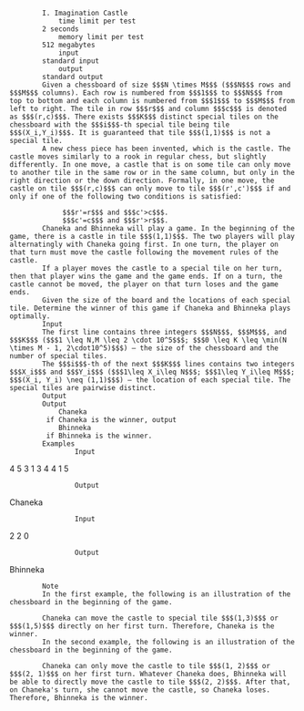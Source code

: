 			I. Imagination Castle
				time limit per test
			2 seconds
				memory limit per test
			512 megabytes
				input
			standard input
				output
			standard output
			Given a chessboard of size $$$N \times M$$$ ($$$N$$$ rows and $$$M$$$ columns). Each row is numbered from $$$1$$$ to $$$N$$$ from top to bottom and each column is numbered from $$$1$$$ to $$$M$$$ from left to right. The tile in row $$$r$$$ and column $$$c$$$ is denoted as $$$(r,c)$$$. There exists $$$K$$$ distinct special tiles on the chessboard with the $$$i$$$-th special tile being tile $$$(X_i,Y_i)$$$. It is guaranteed that tile $$$(1,1)$$$ is not a special tile.
			A new chess piece has been invented, which is the castle. The castle moves similarly to a rook in regular chess, but slightly differently. In one move, a castle that is on some tile can only move to another tile in the same row or in the same column, but only in the right direction or the down direction. Formally, in one move, the castle on tile $$$(r,c)$$$ can only move to tile $$$(r',c')$$$ if and only if one of the following two conditions is satisfied: 
			 
				 $$$r'=r$$$ and $$$c'>c$$$. 
				 $$$c'=c$$$ and $$$r'>r$$$. 
			Chaneka and Bhinneka will play a game. In the beginning of the game, there is a castle in tile $$$(1,1)$$$. The two players will play alternatingly with Chaneka going first. In one turn, the player on that turn must move the castle following the movement rules of the castle.
			If a player moves the castle to a special tile on her turn, then that player wins the game and the game ends. If on a turn, the castle cannot be moved, the player on that turn loses and the game ends.
			Given the size of the board and the locations of each special tile. Determine the winner of this game if Chaneka and Bhinneka plays optimally.
			Input
			The first line contains three integers $$$N$$$, $$$M$$$, and $$$K$$$ ($$$1 \leq N,M \leq 2 \cdot 10^5$$$; $$$0 \leq K \leq \min(N \times M - 1, 2\cdot10^5)$$$) — the size of the chessboard and the number of special tiles.
			The $$$i$$$-th of the next $$$K$$$ lines contains two integers $$$X_i$$$ and $$$Y_i$$$ ($$$1\leq X_i\leq N$$$; $$$1\leq Y_i\leq M$$$; $$$(X_i, Y_i) \neq (1,1)$$$) — the location of each special tile. The special tiles are pairwise distinct.
			Output
			Output 
				Chaneka
			 if Chaneka is the winner, output 
				Bhinneka
			 if Bhinneka is the winner.
			Examples
					Input
					
4 5 3
1 3
4 4
1 5

					Output
					
Chaneka

					Input
					
2 2 0

					Output
					
Bhinneka

			Note
			In the first example, the following is an illustration of the chessboard in the beginning of the game.
			 
			Chaneka can move the castle to special tile $$$(1,3)$$$ or $$$(1,5)$$$ directly on her first turn. Therefore, Chaneka is the winner.
			In the second example, the following is an illustration of the chessboard in the beginning of the game.
			 
			Chaneka can only move the castle to tile $$$(1, 2)$$$ or $$$(2, 1)$$$ on her first turn. Whatever Chaneka does, Bhinneka will be able to directly move the castle to tile $$$(2, 2)$$$. After that, on Chaneka's turn, she cannot move the castle, so Chaneka loses. Therefore, Bhinneka is the winner.

